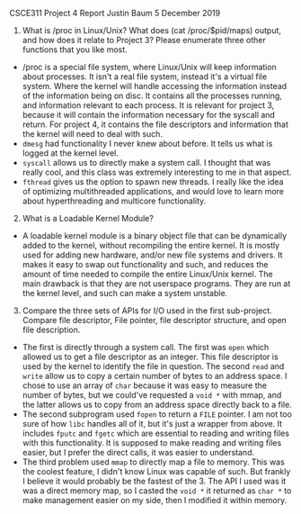 CSCE311
Project 4 Report
Justin Baum
5 December 2019

1. What is /proc in Linux/Unix? What does (cat /proc/$pid/maps) output, and how does it relate to Project 3? Please enumerate three other functions that you like most.
* /proc is a special file system, where Linux/Unix will keep information about processes. It isn't a real file system, instead it's a virtual file system. Where the kernel will handle accessing the information instead of the information being on disc. It contains all the processes running, and information relevant to each process. It is relevant for project 3, because it will contain the information necessary for the syscall and return. For project 4, it contains the file descriptors and information that the kernel will need to deal with such.
* `dmesg` had functionality I never knew about before. It tells us what is logged at the kernel level.
* `syscall` allows us to directly make a system call. I thought that was really cool, and this class was extremely interesting to me in that aspect.
* `fthread` gives us the option to spawn new threads. I really like the idea of optimizing multithreaded applications, and would love to learn more about hyperthreading and multicore functionality.

2. What is a Loadable Kernel Module?
* A loadable kernel module is a binary object file that can be dynamically added to the kernel, without recompiling the entire kernel. It is mostly used for adding new hardware, and/or new file systems and drivers. It makes it easy to swap out functionality and such, and reduces the amount of time needed to compile the entire Linux/Unix kernel. The main drawback is that they are not userspace programs. They are run at the kernel level, and such can make a system unstable.

3. Compare the three sets of APIs for I/O used in the first sub-project. Compare file descriptor, File pointer, file descriptor structure, and open file description.
* The first is directly through a system call. The first was `open` which allowed us to get a file descriptor as an integer. This file descriptor is used by the kernel to identify the file in question. The second `read` and `write` allow us to copy a certain number of bytes to an address space. I chose to use an array of `char` because it was easy to measure the number of bytes, but we could've requested a `void *` with mmap, and the latter allows us to copy from an address space directly back to a file.
* The second subprogram used `fopen` to return a `FILE` pointer. I am not too sure of how `libc` handles all of it, but it's just a wrapper from above. It includes `fputc` and `fgetc` which are essential to reading and writing files with this functionality. It is supposed to make reading and writing files easier, but I prefer the direct calls, it was easier to understand.
* The third problem used `mmap` to directly map a file to memory. This was the coolest feature, I didn't know Linux was capable of such. But frankly I believe it would probably be the fastest of the 3. The API I used was it was a direct memory map, so I casted the `void *` it returned as `char *` to make management easier on my side, then I modified it within memory. 

